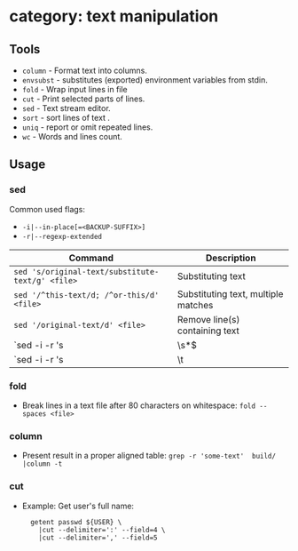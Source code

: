 # category: text manipulation

## Tools

* `column` - Format text into columns.
* `envsubst` - substitutes (exported) environment variables from stdin.
* `fold` - Wrap input lines in file
* `cut` - Print selected parts of lines.
* `sed` - Text stream editor.
* `sort` - sort lines of text .
* `uniq` - report or omit repeated lines.
* `wc` - Words and lines count.

## Usage

### sed

Common used flags:

* `-i|--in-place[=<BACKUP-SUFFIX>]`
* `-r|--regexp-extended`

Command                                          | Description
-------------------------------------------------|---------------------------------------------
`sed 's/original-text/substitute-text/g' <file>` | Substituting text
`sed '/^this-text/d; /^or-this/d' <file>`        | Substituting text, multiple matches
`sed '/original-text/d' <file>`                  | Remove line(s) containing text
`sed -i -r 's|\s*$||g' <FILE>`                   | remove trailing whitespaces (in source code)
`sed -i -r 's|\t|    |g' <FILE>`                 | Replace tab indentions with spaces

### fold

* Break lines in a text file after 80 characters on whitespace: `fold --spaces <file>`

### column

* Present result in a proper aligned table: `grep -r 'some-text'  build/ |column -t`

### cut

* Example: Get user's full name:

        getent passwd ${USER} \
          |cut --delimiter=':' --field=4 \
          |cut --delimiter=',' --field=5

